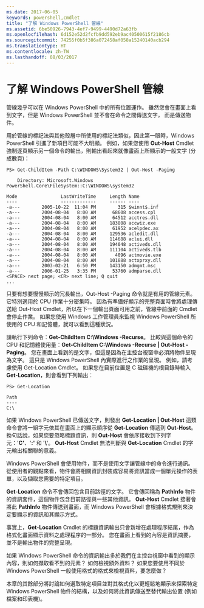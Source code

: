 ```yaml
---
ms.date: 2017-06-05
keywords: powershell,cmdlet
title: "了解 Windows PowerShell 管線"
ms.assetid: 6be50926-7943-4ef7-9499-4490d72a63fb
ms.openlocfilehash: 6d152e52d2fcfb9dd592eb9ac40500615f2186cb
ms.sourcegitcommit: 74255f0b5f386a072458af058a15240140acb294
ms.translationtype: HT
ms.contentlocale: zh-TW
ms.lasthandoff: 08/03/2017
---
```

# <a name="understanding-the-windows-powershell-pipeline"></a>了解 Windows PowerShell 管線
管線幾乎可以在 Windows PowerShell 中的所有位置運作。 雖然您會在畫面上看到文字，但是 Windows PowerShell 並不會在命令之間傳送文字， 而是傳送物件。

用於管線的標記法與其他殼層中所使用的標記法類似，因此第一眼時，Windows PowerShell 引進了新項目可能不大明顯。 例如，如果您使用 **Out-Host** Cmdlet 強制逐頁顯示另一個命令的輸出，則輸出看起來就像畫面上所顯示的一般文字 (分成數頁)：

```
PS> Get-ChildItem -Path C:\WINDOWS\System32 | Out-Host -Paging

    Directory: Microsoft.Windows PowerShell.Core\FileSystem::C:\WINDOWS\system32

Mode                LastWriteTime     Length Name
----                -------------     ------ ----
-a---        2005-10-22  11:04 PM        315 $winnt$.inf
-a---        2004-08-04   8:00 AM      68608 access.cpl
-a---        2004-08-04   8:00 AM      64512 acctres.dll
-a---        2004-08-04   8:00 AM     183808 accwiz.exe
-a---        2004-08-04   8:00 AM      61952 acelpdec.ax
-a---        2004-08-04   8:00 AM     129536 acledit.dll
-a---        2004-08-04   8:00 AM     114688 aclui.dll
-a---        2004-08-04   8:00 AM     194048 activeds.dll
-a---        2004-08-04   8:00 AM     111104 activeds.tlb
-a---        2004-08-04   8:00 AM       4096 actmovie.exe
-a---        2004-08-04   8:00 AM     101888 actxprxy.dll
-a---        2003-02-21   6:50 PM     143150 admgmt.msc
-a---        2006-01-25   3:35 PM      53760 admparse.dll
<SPACE> next page; <CR> next line; Q quit
...
```

只要有想要慢慢顯示的冗長輸出，Out-Host -Paging 命令就是有用的管線元素。 它特別適用於 CPU 作業十分密集時。 因為有準備好顯示的完整頁面時會將處理傳送給 Out-Host Cmdlet，所以在下一個輸出頁面可用之前，管線中前面的 Cmdlet 會停止作業。 如果您使用 Windows 工作管理員來監視 Windows PowerShell 所使用的 CPU 和記憶體，就可以看到這種狀況。

請執行下列命令︰**Get-ChildItem C:\\Windows -Recurse**。 比較與這個命令的 CPU 和記憶體使用量︰**Get-ChildItem C:\\Windows -Recurse | Out-Host -Paging**。 您在畫面上看到的是文字，但這是因為在主控台視窗中必須將物件呈現為文字。 這只是 Windows PowerShell 內實際進行之作業的呈現。 例如，請考慮使用 Get-Location Cmdlet。 如果您在目前位置是 C 磁碟機的根目錄時輸入 **Get-Location**，則會看到下列輸出︰

```
PS> Get-Location

Path
----
C:\
```

如果 Windows PowerShell 已傳送文字，則發出 **Get-Location | Out-Host** 這類命令會將一組字元依其在畫面上的顯示順序從 **Get-Location** 傳遞到 **Out-Host**。 換句話說，如果您要忽略標題資訊，則 **Out-Host** 會依序接收到下列字元：'**C'**、'**:'** 和 '**\\'**。 **Out-Host** Cmdlet 無法判斷與 **Get-Location** Cmdlet 的字元輸出相關聯的意義。

Windows PowerShell 會使用物件，而不是使用文字讓管線中的命令進行通訊。 從使用者的觀點來看，物件會將相關資訊封裝成容易將資訊當成一個單元操作的表單，以及擷取您需要的特定項目。

**Get-Location** 命令不會傳回包含目前路徑的文字。 它會傳回稱為 **PathInfo** 物件的資訊套件，這個物件包含目前路徑與一些其他資訊。 **Out-Host** Cmdlet 接著會將此 **PathInfo** 物件傳送到畫面，而 Windows PowerShell 會根據格式規則來決定要顯示的資訊和其顯示方式。

事實上，**Get-Location** Cmdlet 的標題資訊輸出只會新增在處理程序結尾，作為格式化畫面顯示資料之處理程序的一部分。 您在畫面上看到的內容是資訊摘要，並不是輸出物件的完整呈現。

如果 Windows PowerShell 命令的資訊輸出多於我們在主控台視窗中看到的顯示內容，則如何擷取看不到的元素？ 如何檢視額外資料？ 如果您要使用不同於 Windows PowerShell 一般使用格式的格式來檢視資料，要怎麼做？

本章的其餘部分將討論如何選取特定項目並對其格式化以更輕鬆地顯示來探索特定 Windows PowerShell 物件的結構，以及如何將此資訊傳送至替代輸出位置 (例如檔案和印表機)。

